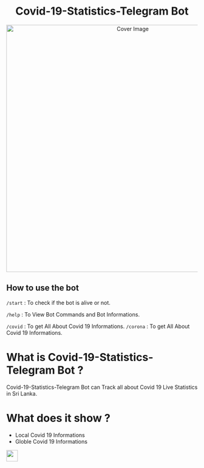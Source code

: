 <h1 align="center">Covid-19-Statistics-Telegram Bot </h3>
<p align="center">
  <a href="https://github.com/TR-TECH-GUIDE/Covid-19-Statistics-Telegram-Bot">
    <img src="https://trtechguide.files.wordpress.com/2021/07/untitled-design-2.png?description=1&forks=1&issues=1&language=1&owner=1&pattern=Floating%20Cogs&pulls=1&stargazers=1&theme=Dark" alt="Cover Image" width="650">
  </a>
</p>

## How to use the bot
 
`/start` : To check if the bot is alive or not.

`/help` : To View Bot Commands and Bot Informations.

`/covid` : To get All About Covid 19 Informations.
`/corona` : To get All About Covid 19 Informations.

# What is Covid-19-Statistics-Telegram Bot ?
Covid-19-Statistics-Telegram Bot can Track all about Covid 19 Live Statistics in Sri Lanka.

# What does it show ?
* Local Covid 19 Informations
* Globle Covid 19 Informations

<p align="left">
  <a href="https://heroku.com/deploy?template=https://github.com/TR-TECH-GUIDE/Covid-19-Statistics-Telegram-Bot/tree/main">
     <img height="30px" src="https://img.shields.io/badge/Deploy%20To%20Heroku-blueviolet?style=for-the-badge&logo=heroku">
  </a>
</p>
